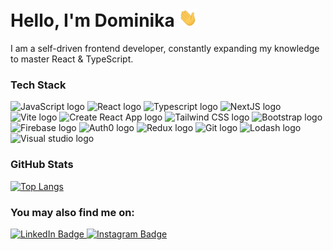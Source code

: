 # Hello, I'm Dominika <img src="https://raw.githubusercontent.com/Eldigia/Eldigia/master/wave.gif" width="30px">

I am a self-driven frontend developer, constantly expanding my knowledge to master React & TypeScript. 


### Tech Stack
<div>
  <img src="https://cdn.worldvectorlogo.com/logos/logo-javascript.svg" alt="JavaScript logo" width="40" height="40" />
  <img src="https://cdn.worldvectorlogo.com/logos/react-2.svg" alt="React logo" width="40" height="40" />
  <img src="https://cdn.worldvectorlogo.com/logos/typescript.svg" alt="Typescript logo" width="40" height="40" />
  <img src="https://cdn.worldvectorlogo.com/logos/next-js.svg" alt="NextJS logo" width="40" height="40" />
  <img src="https://cdn.worldvectorlogo.com/logos/vitejs.svg" alt="Vite logo" width="40" height="40" />
  <img src="https://cdn.worldvectorlogo.com/logos/create-react-app.svg" alt="Create React App logo" width="40" height="40" />
  <img src="https://cdn.worldvectorlogo.com/logos/tailwindcss.svg" alt="Tailwind CSS logo" width="40" height="40" />
  <img src="https://cdn.worldvectorlogo.com/logos/bootstrap-5-1.svg" alt="Bootstrap logo" wwidth="40" height="40" />
  <img src="https://cdn.worldvectorlogo.com/logos/firebase-1.svg" alt="Firebase logo" width="40" height="40" />
  <img src="https://cdn.worldvectorlogo.com/logos/auth0.svg" alt="Auth0 logo" width="40" height="40" />
  <img src="https://cdn.worldvectorlogo.com/logos/redux.svg" alt="Redux logo" width="40" height="40" />
  <img src="https://cdn.worldvectorlogo.com/logos/git-icon.svg" alt="Git logo" width="40" height="40" />
  <img src="https://cdn.worldvectorlogo.com/logos/lodash.svg" alt="Lodash logo" width="40" height="40" />
  <img src="https://cdn.worldvectorlogo.com/logos/visual-studio-code-1.svg" alt="Visual studio logo" width="40" height="40" />
</div>

### GitHub Stats
[![Top Langs](https://github-readme-stats.vercel.app/api/top-langs/?username=eldigia&hide=java,html,css&layout=compact)](https://github.com/Eldigia?tab=repositories)

### You may also find me on:
<div>
  <a href="https://www.linkedin.com/in/dominika-macura-3a5817239/">
    <img src="https://img.shields.io/badge/LinkedIn-blue?style=for-the-badge&logo=linkedin&logoColor=white" alt="LinkedIn Badge"/>
  </a>
  <a href="https://www.instagram.com/eldigiaxoxo/">
    <img src="https://img.shields.io/badge/Instagram-E4405F?style=for-the-badge&logo=instagram&logoColor=white" alt="Instagram Badge"/>
  </a>
</div>

